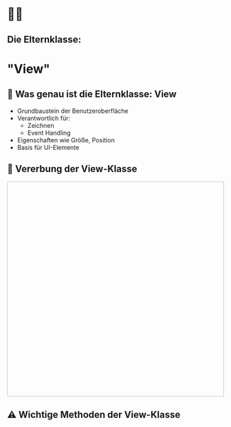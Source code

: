 # 👨👩
## Die Elternklasse: 
# "View" 

## 🔎 Was genau ist die Elternklasse: View <!-- .element: class="fragment semi-fade-out shrink" style="" -->
- Grundbaustein der Benutzeroberfläche <!-- .element: class="fragment fade-in-then-semi-out shrink fade-up" style="" -->
- Verantwortlich für: <!-- .element: class="fragment" style="" -->
  - Zeichnen <!-- .element: class="fragment fade-in-then-semi-out shrink fade-up" style="" -->
  - Event Handling <!-- .element: class="fragment fade-in-then-semi-out shrink fade-up" style="" -->
- Eigenschaften wie Größe, Position <!-- .element: class="fragment fade-in-then-semi-out shrink fade-up" style="" -->
- Basis für UI-Elemente <!-- .element: class="fragment fade-in-then-semi-out shrink fade-up" style="" -->


## 🧬 Vererbung der View-Klasse <!-- .element: class="fragment semi-fade-out shrink" style="" -->
<img data-src="./Slides/assets/Diagramm.svg"  height="500" width="1000"> <!-- .element: class="fragment fade-in" style="" -->


## ⚠️ Wichtige Methoden der View-Klasse <!-- .element: class="fragment semi-fade-out shrink" style="" -->
<pre>
    <code data-trim data-noescape data-line-numbers="1-2|4-5|7-12|14-15">
        <script type="text/template">
  /*View zeichnen */
  onDraw(Canvas canvas)
  
  /*Größe bestimmen */
  onMeasure(int widthMeasureSpec, int heightMeasureSpec)
  
  /*Größe und Position der Kinder setzen */
  onLayout(
    boolean changed, 
    int left, int top, 
    int right, int bottom
    )
  
  /*Verarbeitet Touch-Events */
  onTouchEvent(MotionEvent event)
  </script>
</code></pre>
<!-- .element: class="fragment r-frame" style="" -->